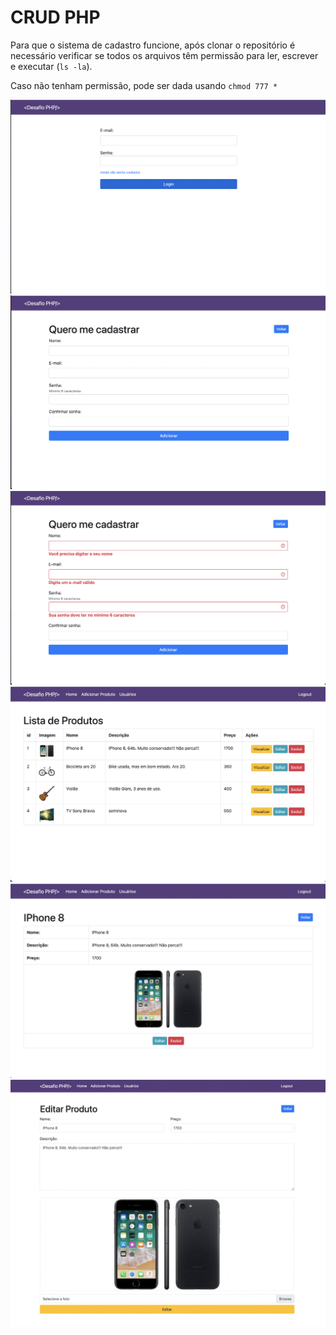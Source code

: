# CRUD PHP

Para que o sistema de cadastro funcione, após clonar o repositório é necessário verificar se todos os arquivos têm permissão para ler, escrever e executar (`ls -la`).

Caso não tenham permissão, pode ser dada usando `chmod 777 *`

![alt text](./screen/Screen%20Shot%202023-02-03%20at%2000.15.26.png)
![alt text](./screen/Screen%20Shot%202023-02-03%20at%2000.15.40.png)
![alt text](./screen/Screen%20Shot%202023-02-03%20at%2000.15.51.png)
![alt text](./screen/Screen%20Shot%202023-02-03%20at%2000.16.08.png)
![alt text](./screen/Screen%20Shot%202023-02-03%20at%2000.16.20.png)
![alt text](./screen/Screen%20Shot%202023-02-03%20at%2000.16.59.png)
